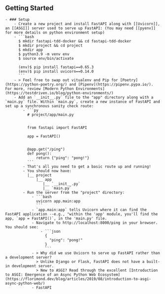 ## Getting Started
	- ### Setup
		- Create a new project and install FastAPI along with [[Uvicorn]], an [[ASGI]] server used to serve up FastAPI: (You may need [[pyenv]] for more details on python environment setup)
		- ```bash
		  $ mkdir fastapi-tdd-docker && cd fastapi-tdd-docker
		  $ mkdir project && cd project
		  $ mkdir app
		  $ python3.9 -m venv env
		  $ source env/bin/activate
		  
		  (env)$ pip install fastapi==0.65.3
		  (env)$ pip install uvicorn==0.14.0
		  ```
		- > Feel free to swap out vitualenv and Pip for [Poetry](https://python-poetry.org/) and [Pipenv](https://pipenv.pypa.io/). For more, review [Modern Python Environments](https://testdriven.io/blog/python-environments/)
		- Add an `__init__.py` file to the "app" directory along with a `main.py` file. Within `main.py`, create a new instance of FastAPI and set up a synchronous sanity check route:
			- ```py
			  # project/app/main.py
			  
			  
			  from fastapi import FastAPI
			  
			  app = FastAPI()
			  
			  
			  @app.get("/ping")
			  def pong():
			      return {"ping": "pong!"}
			  ```
			- That's all you need to get a basic route up and running!
			- You should now have:
			  |__ project  
			      |__ app
			         |__ `__init__.py`
			         |__ `main.py`
			- Run the server from the "project" directory:
				- ```bash
				  uvicorn app.main:app
				  ```
				- `app.main:app` tells Uvicorn where it can find the FastAPI application --e.g., "within the 'app' module, you'll find the app, `app = FastAPI()`, in the 'main.py' file.
				- Navigate to http://localhost:8000/ping in your browser. You should see:
					- ```json
					  {
					    "ping": "pong!"
					  }
					  ```
				- > Why did we use Uvicorn to serve up FastAPI rather than a development server?
				  > Unlike Django or Flask, FastAPI does not have a built-in development server. 
				  > New to ASGI? Read through the excellent [Introduction to ASGI: Emergence of an Async Python Web Ecosystem](https://florimond.dev/blog/articles/2019/08/introduction-to-asgi-async-python-web/)
				- FastAPI